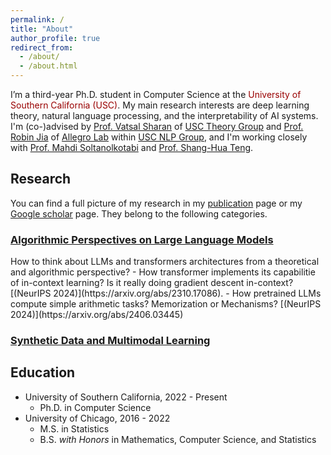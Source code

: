 ```yaml
---
permalink: /
title: "About"
author_profile: true
redirect_from: 
  - /about/
  - /about.html
---
```

I’m a third-year Ph.D. student in Computer Science at the <span style="color:#990000;">University of Southern California (USC)</span>. My main research interests are deep learning theory, natural language processing, and the interpretability of AI systems. I'm (co-)advised by [Prof. Vatsal Sharan](https://vatsalsharan.github.io) of [USC Theory Group](https://viterbi-web.usc.edu/~cstheory/) and [Prof. Robin Jia](https://robinjia.github.io) of [Allegro Lab](https://allegro-lab.github.io) within [USC NLP Group](https://nlp.usc.edu), and I'm working closely with [Prof. Mahdi Soltanolkotabi](https://viterbi-web.usc.edu/~soltanol/index.html) and [Prof. Shang-Hua Teng](https://viterbi-web.usc.edu/~shanghua/).


## Research
You can find a full picture of my research in my [publication](/_pages/publications.html) page or my [Google scholar](https://scholar.google.com/citations?user=fsbgfqEAAAAJ&hl=en) page. They belong to the following categories.
<h3 style="text-decoration:underline">Algorithmic Perspectives on Large Language Models</h3>
How to think about LLMs and transformers architectures from a theoretical and algorithmic perspective? 
- How transformer implements its capabilitie of in-context learning? Is it really doing gradient descent in-context? [(NeurIPS 2024)](https://arxiv.org/abs/2310.17086).
- How pretrained LLMs compute simple arithmetic tasks? Memorization or Mechanisms? [(NeurIPS 2024)](https://arxiv.org/abs/2406.03445)

<h3 style="text-decoration:underline">Synthetic Data and Multimodal Learning</h3>

## Education
- University of Southern California, 2022 - Present
  - Ph.D. in Computer Science
- University of Chicago, 2016 - 2022
  - M.S. in Statistics
  - B.S. *with Honors* in Mathematics, Computer Science, and Statistics

